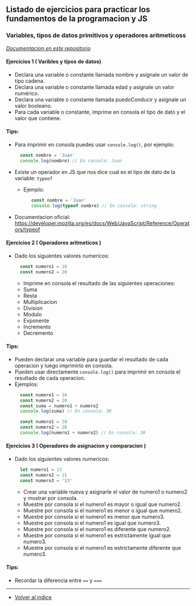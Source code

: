 ## Listado de ejercicios para practicar los fundamentos de la programacion y JS

### Variables, tipos de datos primitivos y operadores aritmeticoss
_[Documentacion en este repositorio](../../JavaScript/Fundamentos/VariablesYTipos/variablesYTipos.md)_

#### Ejercicios 1 ( Varibles y tipos de datos)

- Declara una variable o constante llamada nombre y asígnale un valor de tipo cadena.
- Declara una variable o constante llamada edad y asígnale un valor numérico.
- Declara una variable o constante llamada puedoConducir y asígnale un valor booleano.
- Para cada variable o constante, imprime en consola el tipo de dato y el valor que contiene.

#### Tips:
  - Para imprimir en consola puedes usar `console.log()`, por ejemplo:
      ```js
        const nombre = 'Juan'
        console.log(nombre) // En consola: Juan
      ```

  - Existe un operador en JS que nos dice cual es el tipo de dato de la variable: `typeof`
    - Ejemplo:
      ```js
         const nombre = 'Juan'
         console.log(typeof nombre) // En consola: string
      ```
- Documentacion oficial: https://developer.mozilla.org/es/docs/Web/JavaScript/Reference/Operators/typeof

#### Ejercicios 2 ( Operadores aritmeticos )

- Dado los siguientes valores numericos:
  ```js
    const numero1 = 10
    const numero2 = 20
    ```
    - Imprime en consola el resultado de las siguientes operaciones:
    - Suma
    - Resta
    - Multiplicacion
    - Division
    - Modulo
    - Exponente
    - Incremento
    - Decremento

#### Tips:
  - Pueden declarar una variable para guardar el resultado de cada operacion y luego imprimirlo en consola.
  - Pueden usar directamente `console.log()` para imprimir en consola el resultado de cada operacion.
  - Ejemplos:
    ```js
      const numero1 = 10
      const numero2 = 20
      const suma = numero1 + numero2
      console.log(suma) // En consola: 30

      const numero1 = 10
      const numero2 = 20
      console.log(numero1 + numero2) // En consola: 30
    ```

#### Ejercicios 3 ( Operadores de asignacion y comparacion )

- Dado los siguientes valores numericos:
  ```js
    let numero1 = 13
    const numero2 = 15
    const numero3 = '13' 
    ```
    - Crear una variable nueva y asignarle el valor de numero1 o numero2 y mostrar por consola.
    - Muestre por consola si el numero1 es mayor o igual que numero2.
    - Muestre por consola si el numero1 es menor o igual que numero2.
    - Muestre por consola si el numero1 es menor que numero3.
    - Muestre por consola si el numero1 es igual que numero3.
    - Muestre por consola si el numero1 es diferente que numero2.
    - Muestre por consola si el numero1 es estrictamente igual que numero3.
    - Muestre por consola si el numero1 es estrictamente diferente que numero3.

#### Tips:
  - Recordar la diferencia entre `==` y `===`

____

- [Volver al indice](../Ejercicios.md)
